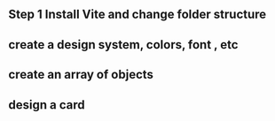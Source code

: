 ## Step 1 Install Vite and change folder structure

## create a design system, colors, font , etc

## create an array of objects

## design a card
